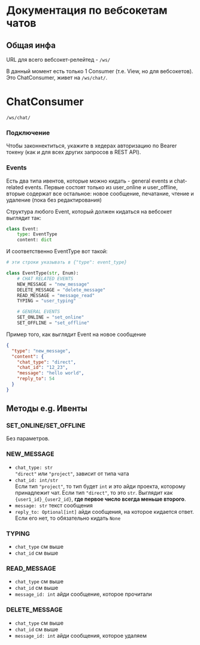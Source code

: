# Документация по вебсокетам чатов

## Общая инфа
URL для всего вебсокет-релейтед - `/ws/`

В данный момент есть только 1 Consumer (т.е. View, но для вебсокетов). Это ChatConsumer, живет на `/ws/chat/`.

# ChatConsumer
`/ws/chat/`

### Подключение
Чтобы законнектиться, укажите в хедерах авторизацию по Bearer токену (как и для всех других запросов в REST API).

### Events
Есть два типа ивентов, которые можно кидать - general events и chat-related events. Первые состоят только из user_online и user_offline, вторые содержат все остальное: новое сообщение, печатание, чтение и удаление (пока без редактирования)

Структура любого Event, который должен кидаться на вебсокет выглядит так:
```py
class Event:
    type: EventType
    content: dict
```
И соответственно EventType вот такой:
```py
# эти строки указывать в {"type": event_type}

class EventType(str, Enum):
    # CHAT RELATED EVENTS
    NEW_MESSAGE = "new_message"
    DELETE_MESSAGE = "delete_message"
    READ_MESSAGE = "message_read"
    TYPING = "user_typing"

    # GENERAL EVENTS
    SET_ONLINE = "set_online"
    SET_OFFLINE = "set_offline"
```
Пример того, как выглядит Event на новое сообщение
```json
{
  "type": "new_message",
  "content": {
    "chat_type": "direct",
    "chat_id": "12_23",
    "message": "hello world",
    "reply_to": 54
  }
}
```

## Методы e.g. Ивенты

### SET_ONLINE/SET_OFFLINE
Без параметров.

### NEW_MESSAGE
- `chat_type: str`\
`"direct"` или `"project"`, зависит от типа чата
- `chat_id: int/str`\
Если тип `"project"`, то тип будет `int` и это айди проекта, которому принадлежит чат. Если тип `"direct"`, то это `str`. Выглядит как `{user1_id}_{user2_id}`, **где первое число всегда меньше второго**.
- `message: str` текст сообщения
- `reply_to: Optional[int]` айди сообщения, на которое кидается ответ. Если его нет, то обязательно кидать `None`

### TYPING
- `chat_type` см выше
- `chat_id` см выше

### READ_MESSAGE
- `chat_type` см выше
- `chat_id` см выше
- `message_id: int` айди сообщение, которое прочитали

### DELETE_MESSAGE
- `chat_type` см выше
- `chat_id` см выше
- `message_id: int` айди сообщения, которое удаляем
